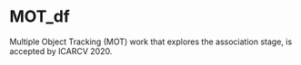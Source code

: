 # MOT_df
Multiple Object Tracking (MOT) work that explores the association stage, is accepted by ICARCV 2020.
